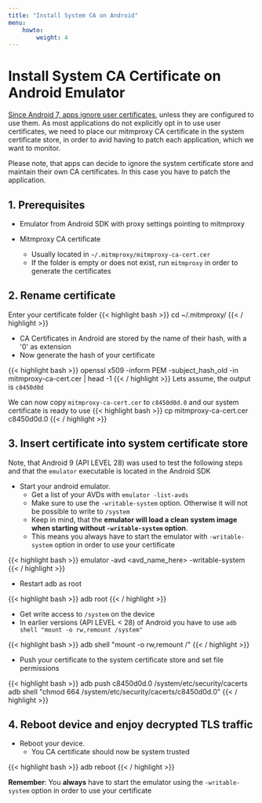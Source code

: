 ```yaml
---
title: "Install System CA on Android"
menu:
    howto:
        weight: 4
---
```


# Install System CA Certificate on Android Emulator

[Since Android 7, apps ignore user certificates](https://android-developers.googleblog.com/2016/07/changes-to-trusted-certificate.html), unless they are configured to use them.
As most applications do not explicitly opt in to use user certificates, we need to place our mitmproxy CA certificate in the system certificate store,
in order to avid having to patch each application, which we want to monitor.

Please note, that apps can decide to ignore the system certificate store and maintain their own CA certificates. In this case you have to patch the application.

## 1. Prerequisites

  - Emulator from Android SDK with proxy settings pointing to mitmproxy

  - Mitmproxy CA certificate
    - Usually located in `~/.mitmproxy/mitmproxy-ca-cert.cer`
    - If the folder is empty or does not exist, run `mitmproxy` in order to generate the certificates
    
## 2. Rename certificate
Enter your certificate folder
{{< highlight bash  >}}
cd ~/.mitmproxy/
{{< / highlight >}}

  - CA Certificates in Android are stored by the name of their hash, with a '0' as extension
  - Now generate the hash of your certificate
  
{{< highlight bash  >}}
openssl x509 -inform PEM -subject_hash_old -in mitmproxy-ca-cert.cer | head -1
{{< / highlight >}}
Lets assume, the output is `c8450d0d`

We can now copy `mitmproxy-ca-cert.cer` to `c8450d0d.0` and our system certificate is ready to use
{{< highlight bash  >}}
cp mitmproxy-ca-cert.cer c8450d0d.0
{{< / highlight >}}

## 3. Insert certificate into system certificate store

Note, that Android 9 (API LEVEL 28) was used to test the following steps and that the `emulator` executable is located in the Android SDK

  - Start your android emulator. 
     - Get a list of your AVDs with `emulator -list-avds`
     - Make sure to use the `-writable-system` option. Otherwise it will not be possible to write to `/system`
     - Keep in mind, that the **emulator will load a clean system image when starting without `-writable-system` option**.
     - This means you always have to start the emulator with `-writable-system` option in order to use your certificate

{{< highlight bash  >}}
emulator -avd <avd_name_here> -writable-system
{{< / highlight >}}

  - Restart adb as root
  
{{< highlight bash  >}}
adb root
{{< / highlight >}}

  - Get write access to `/system` on the device
  - In earlier versions (API LEVEL < 28) of Android you have to use `adb shell "mount -o rw,remount /system"`
  
{{< highlight bash  >}}
adb shell "mount -o rw,remount /"
{{< / highlight >}}

  - Push your certificate to the system certificate store and set file permissions
  
{{< highlight bash  >}}
adb push c8450d0d.0 /system/etc/security/cacerts
adb shell "chmod 664 /system/etc/security/cacerts/c8450d0d.0"
{{< / highlight >}}

## 4. Reboot device and enjoy decrypted TLS traffic

  - Reboot your device. 
     - You CA certificate should now be system trusted
         
{{< highlight bash  >}}
adb reboot
{{< / highlight >}}

**Remember**: You **always** have to start the emulator using the `-writable-system` option in order to use your certificate